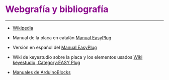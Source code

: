 # <FONT COLOR=#8B008B>Webgrafía y bibliografía</font>

***

* [Wikipedia](https://es.wikipedia.org/wiki/Wikipedia:Portada)

* Manual de la placa en catalán [Manual EasyPlug](https://drive.google.com/file/d/1vpE5jH9LfsZbS1bb9ngWxfy4AOp-MCuS/view?usp=sharing)

* Versión en español del [Manual EasyPlug](../manual/Manual-Easyplug-con-Arduinoblocks-1.2.pdf)

* Wiki de keyestudio sobre la placa y los elementos usados [Wiki keyestudio, Category:EASY Plug](https://wiki.keyestudio.com/Category:EASY_Plug)

* [Manuales de ArduinoBlocks](http://www.arduinoblocks.com/web/site/doc)
